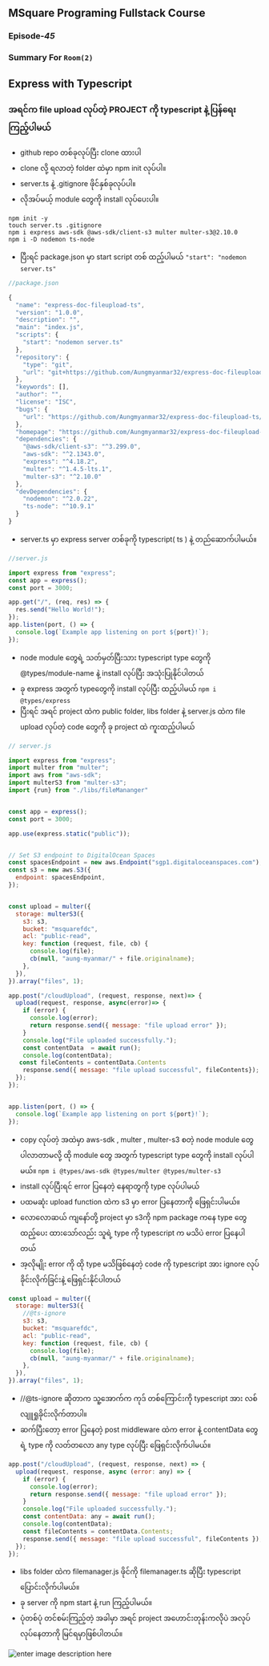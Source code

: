 ﻿## MSquare Programing Fullstack Course
### Episode-*45* 
### Summary For `Room(2)` 
## Express with Typescript
### အရင်က file upload လုပ်တဲ့ PROJECT ကို typescript နဲ့ ပြန်ရေးကြည့်ပါမယ်
- github repo တစ်ခုလုပ်ပြီး clone ထားပါ
- clone လို့ ရလာတဲ့ folder ထဲမှာ npm init လုပ်ပါ။
-  server.ts နဲ့ .gitignore ဖိုင်နှစ်ခုလုပ်ပါ။
- လိုအပ်မယ့် module တွေကို install လုပ်ပေးပါ။
```console
npm init -y
touch server.ts .gitignore
npm i express aws-sdk @aws-sdk/client-s3 multer multer-s3@2.10.0
npm i -D nodemon ts-node
```
-  ပြီးရင် package.json မှာ start script တစ် ထည့်ပါမယ်
`"start": "nodemon server.ts"`
```js
//package.json

{
  "name": "express-doc-fileupload-ts",
  "version": "1.0.0",
  "description": "",
  "main": "index.js",
  "scripts": {
    "start": "nodemon server.ts"
  },
  "repository": {
    "type": "git",
    "url": "git+https://github.com/Aungmyanmar32/express-doc-fileupload-ts.git"
  },
  "keywords": [],
  "author": "",
  "license": "ISC",
  "bugs": {
    "url": "https://github.com/Aungmyanmar32/express-doc-fileupload-ts/issues"
  },
  "homepage": "https://github.com/Aungmyanmar32/express-doc-fileupload-ts#readme",
  "dependencies": {
    "@aws-sdk/client-s3": "^3.299.0",
    "aws-sdk": "^2.1343.0",
    "express": "^4.18.2",
    "multer": "^1.4.5-lts.1",
    "multer-s3": "^2.10.0"
  },
  "devDependencies": {
    "nodemon": "^2.0.22",
    "ts-node": "^10.9.1"
  }
}

```
- server.ts မှာ express server တစ်ခုကို typescript( ts ) နဲ့ တည်ဆောက်ပါမယ်။
```js
//server.js

import express from "express";
const app = express();
const port = 3000;

app.get("/", (req, res) => {
  res.send("Hello World!");
});
app.listen(port, () => {
  console.log(`Example app listening on port ${port}!`);
});
```
- node module တွေရဲ့ သတ်မှတ်ပြီးသား typescript type တွေကို @types/module-name နဲ့ install လုပ်ပြီး အသုံးပြုနိုင်ပါတယ်
- ခု express အတွက် typeတွေကို install လုပ်ပြီး ထည့်ပါမယ်
`npm i @types/express`
- ပြီးရင် အရင် project ထဲက public folder, libs folder နဲ့ server.js ထဲက file upload လုပ်တဲ့ code တွေကို ခု project ထဲ ကူးထည့်ပါမယ်
```js
// server.js

import express from "express";
import multer from "multer";
import aws from "aws-sdk";
import multerS3 from "multer-s3";
import {run} from "./libs/fileMananger"


const app = express();
const port = 3000;

app.use(express.static("public"));


// Set S3 endpoint to DigitalOcean Spaces
const spacesEndpoint = new aws.Endpoint("sgp1.digitaloceanspaces.com");
const s3 = new aws.S3({
  endpoint: spacesEndpoint,
});


const upload = multer({
  storage: multerS3({
    s3: s3,
    bucket: "msquarefdc",
    acl: "public-read",
    key: function (request, file, cb) {
      console.log(file);
      cb(null, "aung-myanmar/" + file.originalname);
    },
  }),
}).array("files", 1);

app.post("/cloudUpload", (request, response, next)=> {
  upload(request, response, async(error)=> {
    if (error) {
      console.log(error);
      return response.send({ message: "file upload error" });
    }
    console.log("File uploaded successfully.");
    const contentData  = await run();
    console.log(contentData);
   const fileContents = contentData.Contents
    response.send({ message: "file upload successful", fileContents});
  });
});


app.listen(port, () => {
  console.log(`Example app listening on port ${port}!`);
});


```
- copy လုပ်တဲ့ အထဲမှာ aws-sdk , multer , multer-s3 စတဲ့ node module တွေ ပါလာတာမလို့ ထို module တွေ အတွက် typescript type တွေကို install လုပ်ပါမယ်။
`npm i @types/aws-sdk @types/multer @types/multer-s3`
- install လုပ်ပြီးရင် error ပြနေတဲ့ နေရာတွကို type လုပ်ပါမယ်
- ပထမဆုံး upload function ထဲက s3 မှာ error ပြနေတာကို ဖြေရှင်းပါမယ်။
- လောလောဆယ် ကျနော်တို့ project မှာ s3ကို npm package ကနေ type တွေ ထည့်ပေး ထားသော်လည်း သူရဲ့ type ကို typescript က မသိပဲ error ပြနေပါတယ်
- အ့လိုမျိုး error ကို ထို type မသိဖြစ်နေတဲ့  code ကို typescript အား ignore လုပ်ခိုင်းလိုက်ခြင်းနဲ့ ဖြေရှင်းနိုင်ပါတယ်
```js
const upload = multer({
  storage: multerS3({
    //@ts-ignore
    s3: s3,
    bucket: "msquarefdc",
    acl: "public-read",
    key: function (request, file, cb) {
      console.log(file);
      cb(null, "aung-myanmar/" + file.originalname);
    },
  }),
}).array("files", 1);
```
- //@ts-ignore ဆိုတာက သူ့အောက်က ကုဒ် တစ်ကြောင်းကို typescript အား လစ်လျူရှုခိုင်းလိုက်တာပါ။
- ဆက်ပြီးတော့ error ပြနေတဲ့ post middleware ထဲက error နဲ့ contentData တွေရဲ့ type ကို လတ်တလော any type လုပ်ပြီး ဖြေရှင်းလိုက်ပါမယ်။
```js
app.post("/cloudUpload", (request, response, next) => {
  upload(request, response, async (error: any) => {
    if (error) {
      console.log(error);
      return response.send({ message: "file upload error" });
    }
    console.log("File uploaded successfully.");
    const contentData: any = await run();
    console.log(contentData);
    const fileContents = contentData.Contents;
    response.send({ message: "file upload successful", fileContents });
  });
});

```
- libs folder ထဲက filemanager.js ဖိုင်ကို  filemanager.ts ဆိုပြီး typescript ပြောင်းလိုက်ပါမယ်။
- ခု server ကို npm start နဲ့ run ကြည့်ပါမယ်။
- ပုံတစ်ပုံ တင်စမ်းကြည့်တဲ့ အခါမှာ အရင် project  အဟောင်းတုန်းကလိုပဲ အလုပ်လုပ်နေတာကို မြင်ရမှာဖြစ်ပါတယ်။

![enter image description here](https://raw.githubusercontent.com/Aungmyanmar32/Msquare-M3-Summary/main/Screenshot%202023-03-25%20220733.png)
